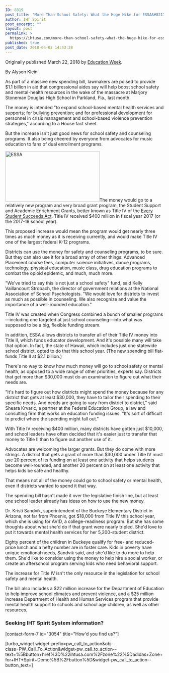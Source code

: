 ```yaml
---
ID: 8319
post_title: 'More Than School Safety: What the Huge Hike for ESSA&#8217;s Block Grant Means'
author: IHT Spirit
post_excerpt: ""
layout: post
permalink: >
  https://ihtusa.com/more-than-school-safety-what-the-huge-hike-for-essas-block-grant-means/
published: true
post_date: 2018-04-02 14:43:28
---
```

Originally published March 22, 2018 by <a href="http://blogs.edweek.org/edweek/campaign-k-12/2018/03/school_safety_title_IV_essa_block_grant.html" target="_blank" rel="nofollow noopener">Education Week</a>.

By Alyson Klein

As part of a massive new spending bill, lawmakers are poised to provide $1.1 billion in aid that congressional aides say will help boost school safety and mental-health resources in the wake of the massacre at Marjory Stoneman Douglas High School in Parkland, Fla., last month.

The money is intended "to expand school-based mental health services and supports; for bullying prevention; and for professional development for personnel in crisis management and school-based violence prevention strategies," according to a House fact sheet.

But the increase isn't just good news for school safety and counseling programs. It also being cheered by everyone from advocates for music education to fans of dual enrollment programs.<!--more-->

<a href="https://ihtusa.com/wp-content/uploads/2018/04/ESSA-Gameplan-Blog-Getty-02.jpg"><img class="alignleft size-medium wp-image-8320" src="https://ihtusa.com/wp-content/uploads/2018/04/ESSA-Gameplan-Blog-Getty-02-300x160.jpg" alt="ESSA" width="300" height="160" /></a>The money would go to a relatively new program and very broad grant program, the Student Support and Academic Enrichment Grants, better known as Title IV of the <a href="http://popl.ink/6rfNFM">Every Student Succeeds Act</a>. Title IV received $400 million in fiscal year 2017 (or the 2017-18 school year).

This proposed increase would mean the program would get nearly three times as much money as it is receiving currently, and would make Title IV one of the largest federal K-12 programs.

Districts can use the money for safety and counseling programs, to be sure. But they can also use it for a broad array of other things: Advanced Placement course fees, computer science initiatives, dance programs, technology, physical education, music class, drug education programs to combat the opioid epidemic, and much, much more.

"We've tried to say this is not just a school safety" fund, said Kelly Vaillancourt Strobach, the director of government relations at the National Association of School Psychologists. "We would love for districts to invest as much as possible in counseling. We also recognize and value the importance of a well-rounded education."

Title IV was created when Congress combined a bunch of smaller programs—including one targeted at just school counseling—into what was supposed to be a big, flexible funding stream.

In addition, ESSA allows districts to transfer all of their Title IV money into Title II, which funds educator development. And it's possible many will take that option. In fact, the state of Hawaii, which includes just one statewide school district, opted to do that this school year. (The new spending bill flat-funds Title II at $2.1 billion.)

There's no way to know how much money will go to school safety or mental health, as opposed to a wide range of other priorities, experts say. Districts that get more than $30,000 must do an examination to figure out what their needs are.

"It's hard to figure out how districts might spend the money because for any district that gets at least $30,000, they have to tailor their spending to their specific needs. And needs are going to vary from district to district," said Sheara Krvaric, a partner at the Federal Education Group, a law and consulting firm that works on education funding issues. "It's sort of difficult to predict where the spending might fall out."

With Title IV receiving $400 million, many districts have gotten just $10,000, and school leaders have often decided that it's easier just to transfer that money to Title II than to figure out another use of it.

Advocates are welcoming the larger grants. But they do come with more strings. A district that gets a grant of more than $30,000 under Title IV must use 20 percent of its funding on at least one activity that helps students become well-rounded, and another 20 percent on at least one activity that helps kids be safe and healthy.

That means not all of the money could go to school safety or mental health, even if districts wanted to spend it that way.

The spending bill hasn't made it over the legislative finish line, but at least one school leader already has ideas on how to use the new money.

Dr. Kristi Sandvik, superintendent of the Buckeye Elementary District in Arizona, not far from Phoenix, got $18,000 from Title IV this school year, which she is using for AVID, a college-readiness program. But she has some thoughts about what she'd do if that grant were nearly tripled. She'd love to put it towards mental health services for her 5,200-student district.

Eighty percent of the children in Buckeye qualify for free- and reduced-price lunch and a hefty number are in foster care. Kids in poverty have unique emotional needs, Sandvik said, and she'd like to do more to help them. She'd like to consider using the money to help hire a social worker, or create an afterschool program serving kids who need behavioral support.

The increase for Title IV isn't the only resource in the legislation for school safety and mental health.

The bill also includes a $22 million increase for the Department of Education to help improve school climates and prevent violence, and a $25 million increase Department of Health and Human Services program that provide mental health support to schools and school age children, as well as other resources.
<h3><strong>Seeking IHT Spirit System information?</strong></h3>
[contact-form-7 id="3054" title="How'd you find us?"]

[turbo_widget widget-prefix=pw_call_to_action&obj-class=PW_Call_To_Action&widget-pw_call_to_action--text=%5Bbutton+href%3D%22ihtusa.com%2Fzone%22%5Dadidas+Zone+for+IHT+Spirit+Demo%5B%2Fbutton%5D&widget-pw_call_to_action--button_text=]